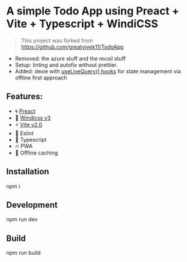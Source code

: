 # A simple Todo App using Preact + Vite + Typescript + WindiCSS 

> This project was forked from https://github.com/greatvivek11/TodoApp

* Removed: the azure stuff and the recoil stuff
* Setup: linting and autofix without prettier.
* Added: dexie with [useLiveQuery() hooks](https://dexie.org/docs/dexie-react-hooks/useLiveQuery()) for state management via offline first approach

## Features:

- 🌀 [Preact](https://preactjs.com)
- 🎨 [Windicss v3](https://windicss.org/)
- ⚡ [Vite v2.0](https://github.com/vitejs/vite)
- 📝 Eslint
- 🔱 Typescript
- 🔥 PWA
- 🌈 Offline caching

## Installation

npm i

## Development

npm run dev

## Build

npm run build
